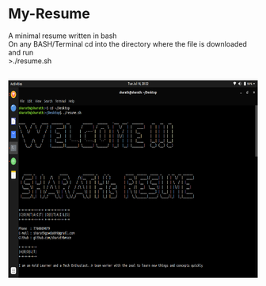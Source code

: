 # My-Resume
<p> A minimal resume written in bash</br>
 On any BASH/Terminal cd into the directory where the file is downloaded and run</br>
  >./resume.sh
  </p></br>
  <img src="https://raw.githubusercontent.com/sharathbmsce/My-Resume/master/resume.png"
     alt="Image not available"
    height="400"
   />
